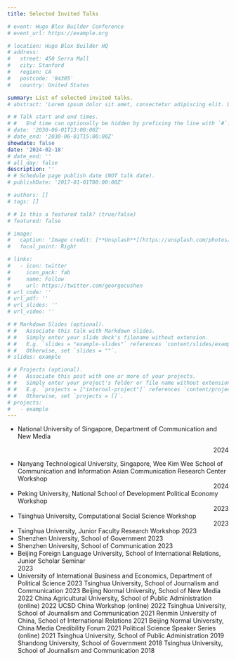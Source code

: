 ```yaml
---
title: Selected Invited Talks

# event: Hugo Blox Builder Conference
# event_url: https://example.org

# location: Hugo Blox Builder HQ
# address:
#   street: 450 Serra Mall
#   city: Stanford
#   region: CA
#   postcode: '94305'
#   country: United States

summary: List of selected invited talks.
# abstract: 'Lorem ipsum dolor sit amet, consectetur adipiscing elit. Duis posuere tellusac convallis placerat. Proin tincidunt magna sed ex sollicitudin condimentum. Sed ac faucibus dolor, scelerisque sollicitudin nisi. Cras purus urna, suscipit quis sapien eu, pulvinar tempor diam.'

# # Talk start and end times.
# #   End time can optionally be hidden by prefixing the line with `#`.
# date: '2030-06-01T13:00:00Z'
# date_end: '2030-06-01T15:00:00Z'
showdate: false
date: '2024-02-18'
# date_end: ''
# all_day: false
description: ''
# # Schedule page publish date (NOT talk date).
# publishDate: '2017-01-01T00:00:00Z'

# authors: []
# tags: []

# # Is this a featured talk? (true/false)
# featured: false

# image:
#   caption: 'Image credit: [**Unsplash**](https://unsplash.com/photos/bzdhc5b3Bxs)'
#   focal_point: Right

# links:
#   - icon: twitter
#     icon_pack: fab
#     name: Follow
#     url: https://twitter.com/georgecushen
# url_code: ''
# url_pdf: ''
# url_slides: ''
# url_video: ''

# # Markdown Slides (optional).
# #   Associate this talk with Markdown slides.
# #   Simply enter your slide deck's filename without extension.
# #   E.g. `slides = "example-slides"` references `content/slides/example-slides.md`.
# #   Otherwise, set `slides = ""`.
# slides: example

# # Projects (optional).
# #   Associate this post with one or more of your projects.
# #   Simply enter your project's folder or file name without extension.
# #   E.g. `projects = ["internal-project"]` references `content/project/deep-learning/index.md`.
# #   Otherwise, set `projects = []`.
# projects:
#   - example
---
```

- <div><p style="text-align: left">National University of Singapore, Department of Communication and New Media</p> <p style="text-align: right"> 2024</p></div>
- Nanyang Technological University, Singapore, Wee Kim Wee School of Communication and Information Asian Communication Research Center Workshop  <div style="text-align: right">2024</div>
- <div style="text-align: left"> Peking University, National School of Development Political Economy Workshop</div>     <div style="text-align: right"> 2023</div>
- Tsinghua University, Computational Social Science Workshop              <div style="text-align: right"> 2023</div>
- Tsinghua University, Junior Faculty Research Workshop                                                                      2023
- Shenzhen University, School of Government                                                                                            2023
- Shenzhen University, School of Communication                                                                                      2023
- Beijing Foreign Language University, School of International Relations, Junior Scholar Seminar     
        2023
- University of International Business and Economics, Department of Political Science                   2023
 Tsinghua University, School of Journalism and Communication                                                         2023
 Beijing Normal University, School of New Media                                                                                     2022
 China Agricultural University, School of Public Administration (online)                                            2022
 UCSD China Workshop (online)                                                   					    2022
 Tsinghua University, School of Journalism and Communication 				    2021
 Renmin University of China, School of International Relations					    2021
 Beijing Normal University, China Media Credibility Forum 					    2021
 Political Science Speaker Series (online)  								    2021
 Tsinghua University, School of Public Administration						    2019
 Shandong University, School of Government						                 2018
 Tsinghua University, School of Journalism and Communication 			                 2018

<!-- {{% callout note %}}
Click on the **Slides** button above to view the built-in slides feature.
{{% /callout %}}

Slides can be added in a few ways:

- **Create** slides using Hugo Blox Builder's [_Slides_](https://docs.hugoblox.com/reference/content-types/) feature and link using `slides` parameter in the front matter of the talk file
- **Upload** an existing slide deck to `static/` and link using `url_slides` parameter in the front matter of the talk file
- **Embed** your slides (e.g. Google Slides) or presentation video on this page using [shortcodes](https://docs.hugoblox.com/reference/markdown/).

Further event details, including [page elements](https://docs.hugoblox.com/reference/markdown/) such as image galleries, can be added to the body of this page. -->
